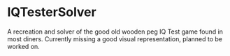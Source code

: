 # IQTesterSolver
A recreation and solver of the good old wooden peg IQ Test game found in most diners. 
Currently missing a good visual representation, planned to be worked on. 
